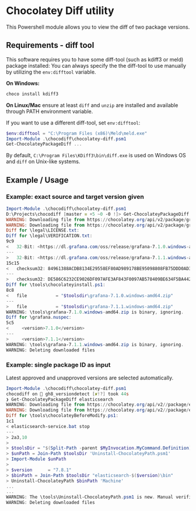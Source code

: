 # Chocolatey Diff utility

This Powershell module allows you to view the diff of two package versions.

## Requirements - diff tool

This software requires you to have some diff-tool (such as kdiff3 or meld) package installed:
You can always specify the the diff-tool to use manually by utilizing the `env:difftool` variable.

**On Windows:**

```powershell
choco install kdiff3
```

**On Linux/Mac** ensure at least `diff` and `unzip` are installed and available through PATH environment variable.

If you want to use a different diff-tool, set `env:difftool`:

```powershell
$env:difftool = "C:\Program Files (x86)\Meld\meld.exe"
Import-Module .\chocodiff\chocolatey-diff.psm1
Get-ChocolateyPackageDiff ...
```

By default, `C:\Program Files\KDiff3\bin\diff.exe` is used on Windows OS and `diff` on Unix-like systems.

## Example / Usage

### Example: exact source and target version given

```powershell
Import-Module .\chocodiff\chocolatey-diff.psm1
D:\Projects\chocodiff [master ≡ +5 ~0 -0 !]> Get-ChocolateyPackageDiff -packageName grafana -oldPackageVersion 7.1.0 -newPackageVersion 7.1.1
WARNING: Downloading file from https://chocolatey.org/api/v2/package/grafana/7.1.0
WARNING: Downloading file from https://chocolatey.org/api/v2/package/grafana/7.1.1
Diff for \legal\LICENSE.txt:
Diff for \legal\VERIFICATION.txt:
9c9
<   32-Bit: <https://dl.grafana.com/oss/release/grafana-7.1.0.windows-amd64.zip>
---
>   32-Bit: <https://dl.grafana.com/oss/release/grafana-7.1.1.windows-amd64.zip>
15c15
<   checksum32: 84961388ACDB8134E29558EF80AD989178BE95098808FB75DDD0AD3268BE570C
---
>   checksum32: DE586C6232CE9026DF097AFE3AF843F0097AB578409BE634F5BA4420FF3E786E
Diff for \tools\chocolateyinstall.ps1:
8c8
<   file           = "$toolsdir\grafana-7.1.0.windows-amd64.zip"
---
>   file           = "$toolsdir\grafana-7.1.1.windows-amd64.zip"
WARNING: \tools\grafana-7.1.0.windows-amd64.zip is binary, ignoring.
Diff for \grafana.nuspec:
5c5
<     <version>7.1.0</version>
---
>     <version>7.1.1</version>
WARNING: \tools\grafana-7.1.1.windows-amd64.zip is binary, ignoring.
WARNING: Deleting downloaded files
```

### Example: single package ID as input

Latest approved and unapproved versions are selected automatically.

```powershell
Import-Module .\chocodiff\chocolatey-diff.psm1
chocodiff on  gh8_versiondetect [✘!?] took 44s
❯ Get-ChocolateyPackageDiff elasticsearch
WARNING: Downloading file from https://chocolatey.org/api/v2//package/elasticsearch/6.7.1
WARNING: Downloading file from https://chocolatey.org/api/v2//package/elasticsearch/7.8.1
Diff for \tools\chocolateyBeforeModify.ps1:
1c1
< elasticsearch-service.bat stop
---
> 2a3,10
>
> $toolsDir = "$(Split-Path -parent $MyInvocation.MyCommand.Definition)"
> $unPath = Join-Path $toolsDir 'Uninstall-ChocolateyPath.psm1'
> Import-Module $unPath
>
> $version      = "7.8.1"
> $binPath = Join-Path $toolsDir "elasticsearch-$($version)\bin"
> Uninstall-ChocolateyPath $binPath 'Machine'
...
...
WARNING: The \tools\Uninstall-ChocolateyPath.psm1 is new. Manual verification required
WARNING: Deleting downloaded files
```
